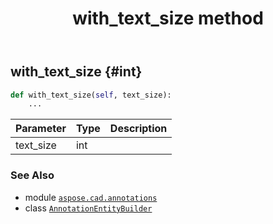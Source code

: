 ﻿---
title: with_text_size method
second_title: Aspose.CAD for Python via .NET API References
description: 
type: docs
weight: 100
url: /python-net/aspose.cad.annotations/annotationentitybuilder/with_text_size/
is_root: false
---

## with_text_size {#int}





```python
def with_text_size(self, text_size):
    ...
```


| Parameter | Type | Description |
| :- | :- | :- |
| text_size | int |  |



### See Also
* module [`aspose.cad.annotations`](../../)
* class [`AnnotationEntityBuilder`](/cad/python-net/aspose.cad.annotations/annotationentitybuilder)

